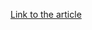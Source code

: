 [Link to the article](https://www.securityweek.com/us-updates-a-science-and-technology-pact-with-china-to-reflect-growing-rivalry-and-security-threats/)
